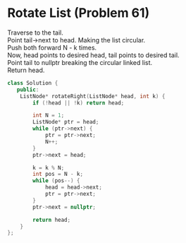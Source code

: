 # Rotate List (Problem 61)

Traverse to the tail.  
Point tail->next to head. Making the list circular.  
Push both forward N - k times.  
Now, head points to desired head, tail points to desired tail.  
Point tail to nullptr breaking the circular linked list.  
Return head.

```cpp
class Solution {
   public:
    ListNode* rotateRight(ListNode* head, int k) {
        if (!head || !k) return head;

        int N = 1;
        ListNode* ptr = head;
        while (ptr->next) {
            ptr = ptr->next;
            N++;
        }
        ptr->next = head;

        k = k % N;
        int pos = N - k;
        while (pos--) {
            head = head->next;
            ptr = ptr->next;
        }
        ptr->next = nullptr;

        return head;
    }
};
```
